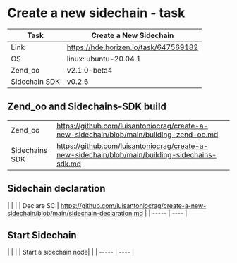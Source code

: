 # Create a new sidechain - task
| Task | Create a New Sidechain|
| ----- | ---- |
| Link | https://hde.horizen.io/task/647569182 |
| OS | linux: ubuntu-20.04.1 |
| Zend_oo  | v2.1.0-beta4 |
| Sidechain SDK | v0.2.6 |

## Zend_oo and Sidechains-SDK build

| | |
| ----- | ---- |
| Zend_oo | https://github.com/luisantoniocrag/create-a-new-sidechain/blob/main/building-zend-oo.md |
| Sidechains SDK | https://github.com/luisantoniocrag/create-a-new-sidechain/blob/main/building-sidechains-sdk.md |





## Sidechain declaration
| | |
| Declare SC | https://github.com/luisantoniocrag/create-a-new-sidechain/blob/main/sidechain-declaration.md |
| ----- | ---- |


## Start Sidechain
| | |
| Start a sidechain node|  |
| ----- | ---- |
